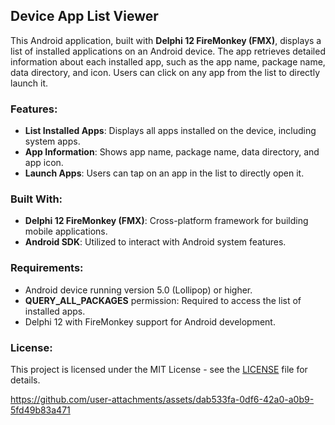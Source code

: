 ## Device App List Viewer

This Android application, built with **Delphi 12 FireMonkey (FMX)**, displays a list of installed applications on an Android device. The app retrieves detailed information about each installed app, such as the app name, package name, data directory, and icon. Users can click on any app from the list to directly launch it.

### Features:
- **List Installed Apps**: Displays all apps installed on the device, including system apps.
- **App Information**: Shows app name, package name, data directory, and app icon.
- **Launch Apps**: Users can tap on an app in the list to directly open it.

### Built With:
- **Delphi 12 FireMonkey (FMX)**: Cross-platform framework for building mobile applications.
- **Android SDK**: Utilized to interact with Android system features.

### Requirements:
- Android device running version 5.0 (Lollipop) or higher.
- **QUERY_ALL_PACKAGES** permission: Required to access the list of installed apps.
- Delphi 12 with FireMonkey support for Android development.

### License:
This project is licensed under the MIT License - see the [LICENSE](LICENSE) file for details.


https://github.com/user-attachments/assets/dab533fa-0df6-42a0-a0b9-5fd49b83a471

